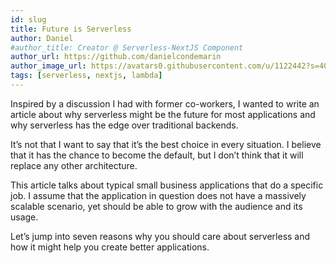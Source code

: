 ```yaml
---
id: slug
title: Future is Serverless
author: Daniel
#author_title: Creator @ Serverless-NextJS Component
author_url: https://github.com/danielcondemarin
author_image_url: https://avatars0.githubusercontent.com/u/1122442?s=400&u=fb2a892703cf6fdfa40f75a44b32c89a9eae4b65&v=4
tags: [serverless, nextjs, lambda]
---
```


Inspired by a discussion I had with former co-workers, I wanted to write an article about why serverless might be the future for most applications and why serverless has the edge over traditional backends.

It’s not that I want to say that it’s the best choice in every situation. I believe that it has the chance to become the default, but I don’t think that it will replace any other architecture.

This article talks about typical small business applications that do a specific job. I assume that the application in question does not have a massively scalable scenario, yet should be able to grow with the audience and its usage.

Let’s jump into seven reasons why you should care about serverless and how it might help you create better applications.
